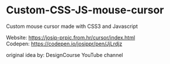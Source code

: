 # Custom-CSS-JS-mouse-cursor
Custom mouse cursor made with CSS3 and Javascript

Website: https://josip-prpic.from.hr/cursor/index.html <br />
Codepen: https://codepen.io/josippr/pen/JjLrdjz <br />

original idea by: DesignCourse YouTube channel
